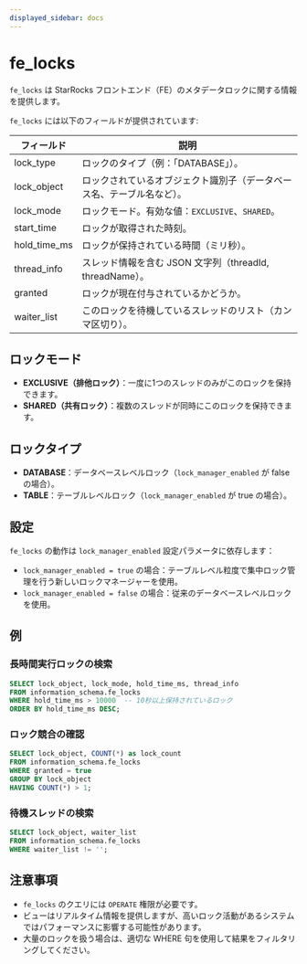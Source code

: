 ```yaml
---
displayed_sidebar: docs
---
```


# fe_locks

`fe_locks` は StarRocks フロントエンド（FE）のメタデータロックに関する情報を提供します。

`fe_locks` には以下のフィールドが提供されています:

| **フィールド** | **説明**                                                     |
| -------------- | ------------------------------------------------------------ |
| lock_type      | ロックのタイプ（例：「DATABASE」）。                         |
| lock_object    | ロックされているオブジェクト識別子（データベース名、テーブル名など）。 |
| lock_mode      | ロックモード。有効な値：`EXCLUSIVE`、`SHARED`。             |
| start_time     | ロックが取得された時刻。                                     |
| hold_time_ms   | ロックが保持されている時間（ミリ秒）。                       |
| thread_info    | スレッド情報を含む JSON 文字列（threadId, threadName）。    |
| granted        | ロックが現在付与されているかどうか。                         |
| waiter_list    | このロックを待機しているスレッドのリスト（カンマ区切り）。   |

## ロックモード

- **EXCLUSIVE（排他ロック）**：一度に1つのスレッドのみがこのロックを保持できます。
- **SHARED（共有ロック）**：複数のスレッドが同時にこのロックを保持できます。

## ロックタイプ

- **DATABASE**：データベースレベルロック（`lock_manager_enabled` が false の場合）。
- **TABLE**：テーブルレベルロック（`lock_manager_enabled` が true の場合）。

## 設定

`fe_locks` の動作は `lock_manager_enabled` 設定パラメータに依存します：

- `lock_manager_enabled = true` の場合：テーブルレベル粒度で集中ロック管理を行う新しいロックマネージャーを使用。
- `lock_manager_enabled = false` の場合：従来のデータベースレベルロックを使用。

## 例

### 長時間実行ロックの検索

```sql
SELECT lock_object, lock_mode, hold_time_ms, thread_info
FROM information_schema.fe_locks 
WHERE hold_time_ms > 10000  -- 10秒以上保持されているロック
ORDER BY hold_time_ms DESC;
```

### ロック競合の確認

```sql
SELECT lock_object, COUNT(*) as lock_count
FROM information_schema.fe_locks 
WHERE granted = true
GROUP BY lock_object
HAVING COUNT(*) > 1;
```

### 待機スレッドの検索

```sql
SELECT lock_object, waiter_list
FROM information_schema.fe_locks 
WHERE waiter_list != '';
```

## 注意事項

- `fe_locks` のクエリには `OPERATE` 権限が必要です。
- ビューはリアルタイム情報を提供しますが、高いロック活動があるシステムではパフォーマンスに影響する可能性があります。
- 大量のロックを扱う場合は、適切な WHERE 句を使用して結果をフィルタリングしてください。